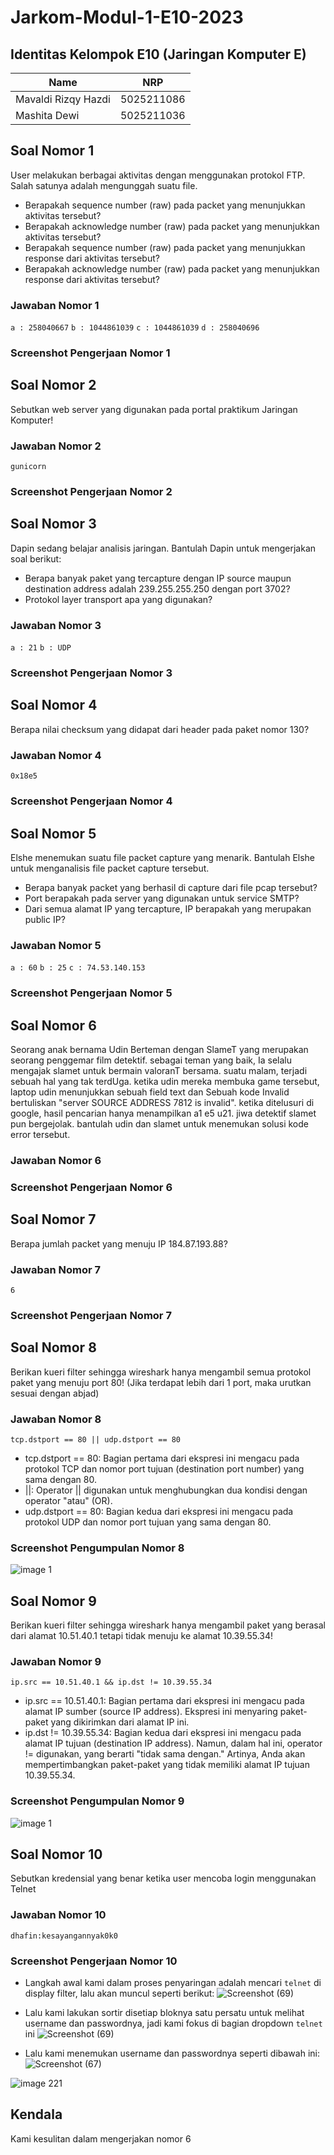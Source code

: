 # Jarkom-Modul-1-E10-2023

## Identitas Kelompok E10 (Jaringan Komputer E)
| Name                 | NRP        |
| ---                  | ---        |
| Mavaldi Rizqy Hazdi  | 5025211086 |
| Mashita Dewi         | 5025211036 |

## Soal Nomor 1
User melakukan berbagai aktivitas dengan menggunakan protokol FTP. Salah satunya adalah mengunggah suatu file.
- Berapakah sequence number (raw) pada packet yang menunjukkan aktivitas tersebut?
- Berapakah acknowledge number (raw) pada packet yang menunjukkan aktivitas tersebut?
- Berapakah sequence number (raw) pada packet yang menunjukkan response dari aktivitas tersebut?
- Berapakah acknowledge number (raw) pada packet yang menunjukkan response dari aktivitas tersebut?

### Jawaban Nomor 1
`a : 258040667` `b : 1044861039` `c : 1044861039` `d : 258040696`

### Screenshot Pengerjaan Nomor 1

## Soal Nomor 2
Sebutkan web server yang digunakan pada portal praktikum Jaringan Komputer!

### Jawaban Nomor 2
`gunicorn`

### Screenshot Pengerjaan Nomor 2

## Soal Nomor 3
Dapin sedang belajar analisis jaringan. Bantulah Dapin untuk mengerjakan soal berikut:
- Berapa banyak paket yang tercapture dengan IP source maupun destination address 	adalah 239.255.255.250 dengan port 3702?
- Protokol layer transport apa yang digunakan?

### Jawaban Nomor 3
`a : 21` `b : UDP`

### Screenshot Pengerjaan Nomor 3

## Soal Nomor 4
Berapa nilai checksum yang didapat dari header pada paket nomor 130?

### Jawaban Nomor 4
`0x18e5`

### Screenshot Pengerjaan Nomor 4

## Soal Nomor 5
Elshe menemukan suatu file packet capture yang menarik. Bantulah Elshe untuk menganalisis file packet capture tersebut.
- Berapa banyak packet yang berhasil di capture dari file pcap tersebut?
- Port berapakah pada server yang digunakan untuk service SMTP?
- Dari semua alamat IP yang tercapture, IP berapakah yang merupakan public IP?

### Jawaban Nomor 5
`a : 60` `b : 25` `c : 74.53.140.153`

### Screenshot Pengerjaan Nomor 5

## Soal Nomor 6
Seorang anak bernama Udin Berteman dengan SlameT yang merupakan seorang penggemar film detektif. sebagai teman yang baik, Ia selalu mengajak slamet untuk bermain valoranT bersama. suatu malam, terjadi sebuah hal yang tak terdUga. ketika udin mereka membuka game tersebut, laptop udin menunjukkan sebuah field text dan Sebuah kode Invalid bertuliskan "server SOURCE ADDRESS 7812 is invalid". ketika ditelusuri di google, hasil pencarian hanya menampilkan a1 e5 u21. jiwa detektif slamet pun bergejolak. bantulah udin dan slamet untuk menemukan solusi kode error tersebut.

### Jawaban Nomor 6

### Screenshot Pengerjaan Nomor 6

## Soal Nomor 7
Berapa jumlah packet yang menuju IP 184.87.193.88?

### Jawaban Nomor 7
`6`

### Screenshot Pengerjaan Nomor 7

## Soal Nomor 8
Berikan kueri filter sehingga wireshark hanya mengambil semua protokol paket yang menuju port 80! (Jika terdapat lebih dari 1 port, maka urutkan sesuai dengan abjad)

### Jawaban Nomor 8
`tcp.dstport == 80 || udp.dstport == 80`
- tcp.dstport == 80: Bagian pertama dari ekspresi ini mengacu pada protokol TCP dan nomor port tujuan (destination port number) yang sama dengan 80. 
- ||: Operator || digunakan untuk menghubungkan dua kondisi dengan operator "atau" (OR).
- udp.dstport == 80: Bagian kedua dari ekspresi ini mengacu pada protokol UDP dan nomor port tujuan yang sama dengan 80.


### Screenshot Pengumpulan Nomor 8
![image 1](https://github.com/mashitaad/Jarkom-Modul-1-E10-2023/assets/87978863/3b49729d-ca63-49e4-9605-4c0b8e0d1458)

## Soal Nomor 9
Berikan kueri filter sehingga wireshark hanya mengambil paket yang berasal dari alamat 10.51.40.1 tetapi tidak menuju ke alamat 10.39.55.34!

### Jawaban Nomor 9
`ip.src == 10.51.40.1 && ip.dst != 10.39.55.34`
- ip.src == 10.51.40.1: Bagian pertama dari ekspresi ini mengacu pada alamat IP sumber (source IP address). Ekspresi ini menyaring paket-paket yang dikirimkan dari alamat IP ini.
- ip.dst != 10.39.55.34: Bagian kedua dari ekspresi ini mengacu pada alamat IP tujuan (destination IP address). Namun, dalam hal ini, operator != digunakan, yang berarti "tidak sama dengan." Artinya, Anda akan mempertimbangkan paket-paket yang tidak memiliki alamat IP tujuan 10.39.55.34.


### Screenshot Pengumpulan Nomor 9
![image 1](https://github.com/mashitaad/Jarkom-Modul-1-E10-2023/assets/87978863/3b49729d-ca63-49e4-9605-4c0b8e0d1458)

## Soal Nomor 10
Sebutkan kredensial yang benar ketika user mencoba login menggunakan Telnet

### Jawaban Nomor 10
`dhafin:kesayangannyak0k0`

### Screenshot Pengerjaan Nomor 10
- Langkah awal kami dalam proses penyaringan adalah mencari `telnet` di display filter, lalu akan muncul seperti berikut:
  ![Screenshot (69)](https://github.com/mashitaad/Jarkom-Modul-1-E10-2023/assets/87978863/0a04b314-ab97-41da-9c31-1308ba59a983)

- Lalu kami lakukan sortir disetiap bloknya satu persatu untuk melihat username dan passwordnya, jadi kami fokus di bagian dropdown `telnet` ini 
  ![Screenshot (69)](https://github.com/mashitaad/Jarkom-Modul-1-E10-2023/assets/87978863/9ca28711-7a8a-4df2-99ec-342da610d088)

- Lalu kami menemukan username dan passwordnya seperti dibawah ini:
  ![Screenshot (67)](https://github.com/mashitaad/Jarkom-Modul-1-E10-2023/assets/87978863/0abf25a4-b4a9-4775-81f4-164a570b8a8f)

![image 221](https://github.com/mashitaad/Jarkom-Modul-1-E10-2023/assets/87978863/55c81b73-d622-4fe9-8219-47b99ebc2018)

## Kendala
Kami kesulitan dalam mengerjakan nomor 6
